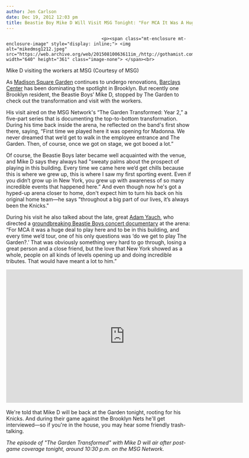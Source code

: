 ```yaml
---
author: Jen Carlson
date: Dec 19, 2012 12:03 pm
title: Beastie Boy Mike D Will Visit MSG Tonight: "For MCA It Was A Huge Deal To Play Here"
---
```


	
										<p><span class="mt-enclosure mt-enclosure-image" style="display: inline;"> <img alt="mikedmsg1212.jpeg" src="https://web.archive.org/web/20150810063611im_/http://gothamist.com/attachments/arts_jen/mikedmsg1212.jpeg" width="640" height="361" class="image-none"> </span><br>
<span class="photo_caption">Mike D visiting the workers at MSG (Courtesy of MSG)</span></p>

<p>As <a href="https://web.archive.org/web/20150810063611/http://gothamist.com/tags/madisonsquaregarden">Madison Square Garden</a> continues to undergo renovations, <a href="https://web.archive.org/web/20150810063611/http://gothamist.com/tags/barclayscenter">Barclays Center</a> has been dominating the spotlight in Brooklyn. But recently one Brooklyn resident, the Beastie Boys&#x2019; Mike D, stopped by The Garden to check out the transformation and visit with the workers.</p>

<p>His visit aired on the MSG Network&apos;s &#x201C;The Garden Transformed: Year 2,&#x201D; a five-part series that is documenting the top-to-bottom transformation. During his time back inside the arena, he reflected on the band&apos;s first show there, saying, &#x201C;First time we played here it was opening for Madonna. We never dreamed that we&#x2019;d get to walk in the employee entrance and The Garden. Then, of course, once we got on stage, we got booed a lot.&#x201D;</p>

<p>Of course, the Beastie Boys later became well acquainted with the venue, and Mike D says they always had &quot;sweaty palms about the prospect of playing in this building. Every time we came here we&#x2019;d get chills because this is where we grew up, this is where I saw my first sporting event. Even if you didn&#x2019;t grow up in New York, you grew up with awareness of so many incredible events that happened here.&#x201D; And even though now he&apos;s got a hyped-up arena closer to home, don&apos;t expect him to turn his back on his original home team&#x2014;he says &quot;throughout a big part of our lives, it&#x2019;s always been the Knicks.&quot;</p>

<p>During his visit he also talked about the late, great <a href="https://web.archive.org/web/20150810063611/http://gothamist.com/tags/adamyauch">Adam Yauch</a>, who directed a <a href="https://web.archive.org/web/20150810063611/http://en.wikipedia.org/wiki/Awesome;_I_Fuckin%27_Shot_That!">groundbreaking Beastie Boys concert documentary</a> at the arena: &#x201C;For MCA it was a huge deal to play here and to be in this building, and every time we&#x2019;d tour, one of his only questions was &#x2018;do we get to play The Garden?.&#x2019; That was obviously something very hard to go through, losing a great person and a close friend, but the love that New York showed as a whole, people on all kinds of levels opening up and doing incredible tributes. That would have meant a lot to him.&#x201D;</p>

<p><iframe width="640" height="360" src="https://web.archive.org/web/20150810063611if_/http://www.youtube.com/embed/tO8eovZeToQ" frameborder="0" allowfullscreen></iframe><br>
 <br>
We&apos;re told that Mike D will be back at the Garden tonight, rooting for his Knicks. And during their game against the Brooklyn Nets he&apos;ll get interviewed&#x2014;so if you&apos;re in the house, you may hear some friendly trash-talking.</p>

<p><em>The episode of &quot;The Garden Transformed&quot; with Mike D will air after post-game coverage tonight, around 10:30 p.m. on the MSG Network.</em></p>					
										
									
				